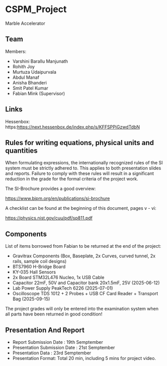 # CSPM_Project
Marble Accelerator


## Team 

Members:

- Varshini Barallu Manjunath
- Rohith Joy
- Murtuza Udaipurvala
- Abdul Manaf 
- Anisha Bhanderi
- Smit Patel Kumar
- Fabian Mink (Supervisor)

## Links

Hessenbox: https:https://next.hessenbox.de/index.php/s/KFFSPPiGzwdTdbN

## Rules for writing equations, physical units and quantities

When formulating expressions, the internationally recognized rules of the SI system must be strictly adhered to. This applies to both presentation slides and reports. Failure to comply with these rules will result in a significant reduction in the grade for the formal criteria of the project work.

The SI-Brochure provides a good overview:

https://www.bipm.org/en/publications/si-brochure

A checklist can be found at the beginning of this document, pages v - vi:

https://physics.nist.gov/cuu/pdf/sp811.pdf

## Components

List of items borrowed from Fabian to be returned at the end of the project:

- Gravitrax Components (Box, Baseplate, 2x Curves, curved tunnel, 2x rails, sample coil designs)
- BTS7960 H-Bridge Board
- KY-035 Hall Sensors
- 2x Board STM32L476 Nucleo, 1x USB Cable
- Capacitor 22mF, 50V and Capacitor bank 20x1.5mF, 25V (2025-06-12)
- Lab Power Supply PeakTech 6226 (2025-07-01)
- Oscilloscope TDS 1012 + 2 Probes + USB CF Card Reader + Transport Bag (2025-09-15)

The project grades will only be entered into the examination system when all parts have been returned in good condition!

## Presentation And Report 
- Report Submission Date : 19th Semptember
- Presentation Submission Date : 21st Semptember
- Presentation Data : 23rd Semptember 
- Presentation Format: Total 20 min, including 5 mins for project video. 



